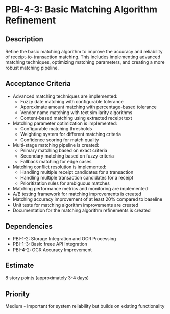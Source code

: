 # PBI-4-3: Basic Matching Algorithm Refinement

## Description
Refine the basic matching algorithm to improve the accuracy and reliability of receipt-to-transaction matching. This includes implementing advanced matching techniques, optimizing matching parameters, and creating a more robust matching pipeline.

## Acceptance Criteria
- Advanced matching techniques are implemented:
  - Fuzzy date matching with configurable tolerance
  - Approximate amount matching with percentage-based tolerance
  - Vendor name matching with text similarity algorithms
  - Content-based matching using extracted receipt text
- Matching parameter optimization is implemented:
  - Configurable matching thresholds
  - Weighting system for different matching criteria
  - Confidence scoring for match quality
- Multi-stage matching pipeline is created:
  - Primary matching based on exact criteria
  - Secondary matching based on fuzzy criteria
  - Fallback matching for edge cases
- Matching conflict resolution is implemented:
  - Handling multiple receipt candidates for a transaction
  - Handling multiple transaction candidates for a receipt
  - Prioritization rules for ambiguous matches
- Matching performance metrics and monitoring are implemented
- A/B testing framework for matching improvements is created
- Matching accuracy improvement of at least 20% compared to baseline
- Unit tests for matching algorithm improvements are created
- Documentation for the matching algorithm refinements is created

## Dependencies
- PBI-1-2: Storage Integration and OCR Processing
- PBI-1-3: Basic freee API Integration
- PBI-4-2: OCR Accuracy Improvement

## Estimate
8 story points (approximately 3-4 days)

## Priority
Medium - Important for system reliability but builds on existing functionality